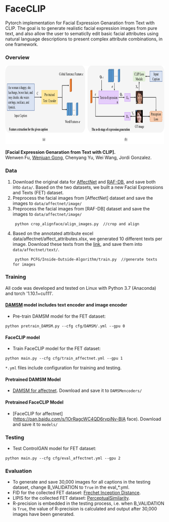 # FaceCLIP 
Pytorch implementation for Facial Expression Genaration from Text with CLIP. The goal is to generate realistic facial expression images from pure text, and also allow the user to sematiclly edit basic facial attributes using natural language descriptions to present complex attribute combinations, in one framework. 

### Overview
<img src="archi.png" width="900px" height="248px"/>

**[Facial Expression Genaration from Text with CLIP].**  
Wenwen Fu, [Wenjuan Gong](https://www.wenjuangong.com/), Chenyang Yu, Wei Wang, Jordi Gonzalez.

### Data

1. Download the original data for [AffectNet](http://mohammadmahoor.com/affectnet/) and [RAF-DB](http://www.whdeng.cn/raf/model1.html), and save both into `data/`. Based on the two datasets, we built a new Facial Expressions and Texts (FET) dataset.
2. Preprocess the facial images from [AffectNet] dataset and save the images to `data/affectnet/image/`
3. Preprocess the facial images from [RAF-DB] dataset and save the images to `data/affectnet/image/`
   ```
    python crop_alignface/align_images.py  //crop and align
    ```
4. Based on the annotated attribute excel data/affectnet/affect_attributes.xlsx, we generated 10 different texts per image. Download these texts from the [link](http://mohammadmahoor.com/affectnet/), and save them into `data/affectnet/text/`.
   ```
    python PCFG/Inside-Outside-Algorithm/train.py  //generate texts for images
    ``` 

### Training
All code was developed and tested on Linux with Python 3.7 (Anaconda) and torch '1.10.1+cu111'.

#### [DAMSM](https://github.com/taoxugit/AttnGAN) model includes text encoder and image encoder
- Pre-train DAMSM model for the FET dataset:
```
python pretrain_DAMSM.py --cfg cfg/DAMSM/.yml --gpu 0
```

#### FaceCLIP model 
- Train FaceCLIP model for the FET dataset:
```
python main.py --cfg cfg/train_affectnet.yml --gpu 1
```

`*.yml` files include configuration for training and testing.


#### Pretrained DAMSM Model
- [DAMSM for affectnet](https://drive.google.com/file/d/1dbdCgaYr3z80OVvISTbScSy5eOSqJVxv/view?usp=sharing). Download and save it to `DAMSMencoders/`
#### Pretrained FaceCLIP Model
- [FaceCLIP for affectnet](https://pan.baidu.com/s/1OrRagcWC4QD6rvpiNv-BIA  face). Download and save it to `models/`

### Testing
- Test ControlGAN model for FET dataset:
```
python main.py --cfg cfg/eval_affectnet.yml --gpu 2
```

### Evaluation

- To generate and save 30,000 images for all captions in the testing dataset, change B_VALIDATION to `True` in the eval_*.yml. 
- FID for the collected FET dataset: [Frechet Inception Distance](https://github.com/bioinf-jku/TTUR).
- LIPIS for the collected FET dataset: [PerceptualSimilarity](https://github.com/richzhang/PerceptualSimilarity).
- R-precision is embedded in the testing process, i.e. when B_VALIDATION is `True`, the value of R-precision is calculated and output after 30,000 images have been generated.


